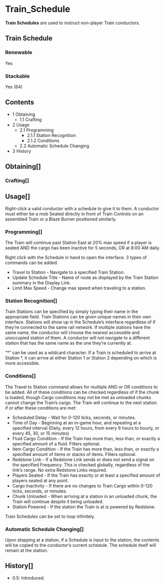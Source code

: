 # Train_Schedule

**Train Schedules** are used to instruct non-player Train conductors.

## Train Schedule

### Renewable

Yes

### Stackable

Yes (64)

## Contents

- 1 Obtaining
    - 1.1 Crafting
- 2 Usage
    - 2.1 Programming
        - 2.1.1 Station Recognition
        - 2.1.2 Conditions
    - 2.2 Automatic Schedule Changing
- 3 History

## Obtaining[]

### Crafting[]

## Usage[]

Right-click a valid conductor with a schedule to give it to them. A conductor must either be a mob Seated directly in front of Train Controls on an assembled Train or a Blaze Burner positioned similarly.

### Programming[]

The Train will continue past Station East at 20% max speed if a player is seated AND the cargo has been inactive for 5 seconds, OR at 8:00 AM daily.

Right click with the Schedule in hand to open the interface. 3 types of commands can be added.

- Travel to Station - Navigate to a specified Train Station.
- Update Schedule Title - Name of route as displayed by the Train Station summary in the Display Link.
- Limit Max Speed - Change max speed when traveling to a station.

### Station Recognition[]

Train Stations can be specified by simply typing their name in the appropriate field. Train Stations can be given unique names in their own interface. Stations will show up in the Schedule’s interface regardless of if they’re connected to the same rail network. If multiple stations have the same name, the conductor will choose the nearest accessible and unoccupied station of them. A conductor will not navigate to a different station that has the same name as the one they’re currently at.

“*” can be used as a wildcard character. If a Train is scheduled to arrive at Station *, it can arrive at either Station 1 or Station 2 depending on which is more accessible.

### Conditions[]

The Travel to Station command allows for multiple AND or OR conditions to be added. All of these conditions can be checked regardless of if the chunk is loaded, though Cargo conditions may not be met as unloaded chunks cannot change the Train’s cargo. The Train will continue to the next station if or after these conditions are met:

- Scheduled Delay - Wait for 0-120 ticks, seconds, or minutes.
- Time of Day - Beginning at an in-game hour, and repeating at a specified interval (Daily, every 12 hours, from every 6 hours to hourly, or every 45, 30, or 15 minutes)
- Fluid Cargo Condition - If the Train has more than, less than, or exactly a specified amount of a fluid. Filters optional.
- Item Cargo Condition - If the Train has more than, less than, or exactly a specified amount of items or stacks of items. Filters optional.
- Redstone Link - If a Redstone Link sends or does not send a signal on the specified Frequency. This is checked globally, regardless of the link’s range. No extra Redstone Links required.
- Players Seated - If the Train has exactly or at least a specified amount of players seated at any point.
- Cargo Inactivity - If there are no changes to Train Cargo within 0-120 ticks, seconds, or minutes.
- Chunk Unloaded - When arriving at a station in an unloaded chunk, the Train will continue despite it being unloaded.
- Station Powered - If the station the Train is at is powered by Redstone.

Train Schedules can be set to loop infinitely.

### Automatic Schedule Changing[]

Upon stopping at a station, if a Schedule is input to the station, the contents will be copied to the conductor’s current schedule. The schedule itself will remain at the station.

## History[]

- 0.5: Introduced.